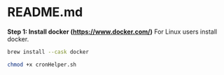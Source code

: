 # README.md

**Step 1: Install docker (https://www.docker.com/)**
For Linux users install docker.

```bash
brew install --cask docker
```

```bash
chmod +x cronHelper.sh
```
